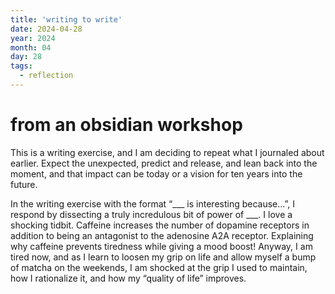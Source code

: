 ```yaml
---
title: 'writing to write'
date: 2024-04-28
year: 2024
month: 04
day: 28
tags:
  - reflection
---
```


from an obsidian workshop
=====

This is a writing exercise, and I am deciding to repeat what I journaled about earlier. Expect the unexpected, predict and release, and lean back into the moment, and that impact can be today or a vision for ten years into the future.

In the writing exercise with the format “\___ is interesting because…”, I respond by dissecting a truly incredulous bit of power of ___. I love a shocking tidbit. Caffeine increases the number of dopamine receptors in addition to being an antagonist to the adenosine A2A receptor. Explaining why caffeine prevents tiredness while giving a mood boost! Anyway, I am tired now, and as I learn to loosen my grip on life and allow myself a bump of matcha on the weekends, I am shocked at the grip I used to maintain, how I rationalize it, and how my “quality of life” improves.